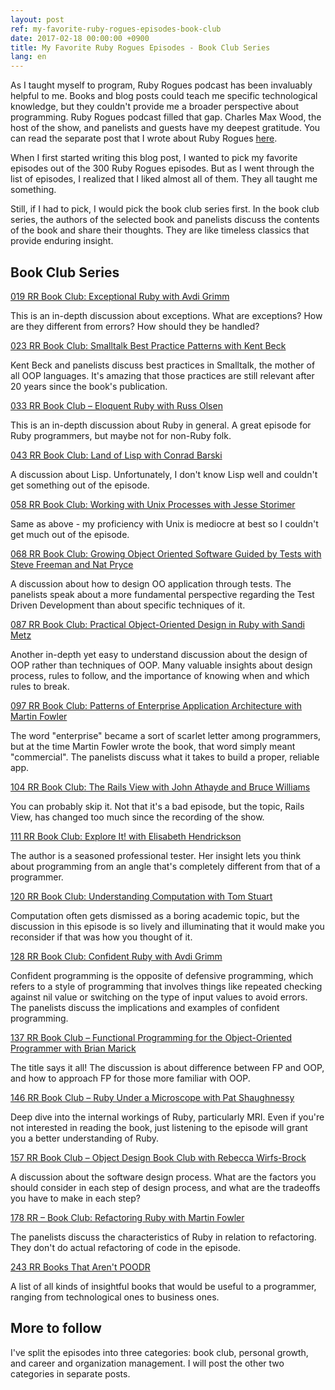 ```yaml
---
layout: post
ref: my-favorite-ruby-rogues-episodes-book-club
date: 2017-02-18 00:00:00 +0900
title: My Favorite Ruby Rogues Episodes - Book Club Series 
lang: en
---
```


As I taught myself to program, Ruby Rogues podcast has been invaluably helpful to me. Books and blog posts could teach me specific technological knowledge, but they couldn't provide me a broader perspective about programming. Ruby Rogues podcast filled that gap. Charles Max Wood, the host of the show, and panelists and guests have my deepest gratitude. You can read the separate post that I wrote about Ruby Rogues [here](https://harfangk.github.io/2016/10/30/thank-you-ruby-rogues.html).

When I first started writing this blog post, I wanted to pick my favorite episodes out of the 300 Ruby Rogues episodes. But as I went through the list
of episodes, I realized that I liked almost all of them. They all taught me
something.

Still, if I had to pick, I would pick the book club series first. In the book club series, the authors of the
selected book and panelists discuss the contents of the book and share their thoughts. They are like timeless classics that provide enduring insight.

## Book Club Series

[019 RR Book Club: Exceptional Ruby with Avdi Grimm](https://devchat.tv/ruby-rogues/019-rr-book-club-exceptional-ruby-with-avdi-grimm)

This is an in-depth discussion about exceptions. What
are exceptions? How are they different from errors? How should they be handled?

[023 RR Book Club: Smalltalk Best Practice Patterns with Kent Beck](https://devchat.tv/ruby-rogues/023-rr-book-club-smalltalk-best-practice-patterns-with-kent-beck)

Kent Beck and panelists discuss best practices in Smalltalk,
the mother of all OOP languages. It's amazing that those practices
are still relevant after 20 years since the book's publication. 

[033 RR Book Club – Eloquent Ruby with Russ Olsen](https://devchat.tv/ruby-rogues/033-rr-book-club-eloquent-ruby-with-russ-olsen)

This is an in-depth discussion about Ruby in general. A great episode for Ruby
programmers, but maybe not for non-Ruby folk.

[043 RR Book Club: Land of Lisp with Conrad Barski](https://devchat.tv/ruby-rogues/043-rr-book-club-land-of-lisp-with-conrad-barski)

A discussion about Lisp. Unfortunately, I don't know Lisp well and couldn't
get something out of the episode.

[058 RR Book Club: Working with Unix Processes with Jesse Storimer](https://devchat.tv/ruby-rogues/058-rr-book-club-working-with-unix-processes-with-jesse-storimer)

Same as above - my proficiency with Unix is mediocre at best so I couldn't get
much out of the episode.

[068 RR Book Club: Growing Object Oriented Software Guided by Tests with Steve
Freeman and Nat Pryce](https://devchat.tv/ruby-rogues/068-rr-book-club-growing-object-oriented-software-guided-by-tests-with-steve-freeman-and-nat-pryce)

A discussion about how to design OO application through tests. The panelists speak about a more fundamental perspective regarding the Test Driven Development than about specific techniques of it.

[087 RR Book Club: Practical Object-Oriented Design in Ruby with Sandi Metz](https://devchat.tv/ruby-rogues/087-rr-book-club-practical-object-oriented-design-in-ruby-with-sandi-metz)

Another in-depth yet easy to understand discussion about the design of OOP
rather than techniques of OOP. Many valuable insights about design process,
rules to follow, and the importance of knowing when and which rules to break. 

[097 RR Book Club: Patterns of Enterprise Application Architecture with Martin
Fowler](https://devchat.tv/ruby-rogues/097-rr-book-club-patterns-of-enterprise-application-architecture-with-martin-fowler)

The word "enterprise" became a sort of scarlet letter among programmers, but at
the time Martin Fowler wrote the book, that word simply meant "commercial". The
panelists discuss what it takes to build a proper, reliable app.

[104 RR Book Club: The Rails View with John Athayde and Bruce Williams](https://devchat.tv/ruby-rogues/104-rr-book-club-the-rails-view-with-john-athayde-and-bruce-williams)

You can probably skip it. Not that it's a bad episode, but the topic, Rails
View, has changed too much since the recording of the show.

[111 RR Book Club: Explore It! with Elisabeth Hendrickson](https://devchat.tv/ruby-rogues/111-rr-book-club-explore-it-with-elisabeth-hendrickson)

The author is a seasoned professional tester. Her insight lets you think about
programming from an angle that's completely different from that of
a programmer.

[120 RR Book Club: Understanding Computation with Tom Stuart](https://devchat.tv/ruby-rogues/120-rr-book-club-understanding-computation-with-tom-stuart)

Computation often gets dismissed as a boring academic topic, but the discussion
in this episode is so lively and illuminating that it would make you reconsider
if that was how you thought of it.

[128 RR Book Club: Confident Ruby with Avdi Grimm](https://devchat.tv/ruby-rogues/128-rr-book-club-confident-ruby-with-avdi-grimm)

Confident programming is the opposite of defensive programming, which refers to
a style of programming that involves things like repeated checking against nil
value or switching on the type of input values to avoid errors. The panelists
discuss the implications and examples of confident programming.

[137 RR Book Club – Functional Programming for the Object-Oriented Programmer
with Brian Marick](https://devchat.tv/ruby-rogues/137-rr-book-club-functional-programming-for-the-object-oriented-programmer-with-brian-marick)

The title says it all! The discussion is about difference between FP and OOP,
and how to approach FP for those more familiar with OOP. 

[146 RR Book Club – Ruby Under a Microscope with Pat Shaughnessy](https://devchat.tv/ruby-rogues/146-rr-book-club-ruby-under-a-microscope-with-pat-shaughnessy)

Deep dive into the internal workings of Ruby, particularly MRI. Even if you're
not interested in reading the book, just listening to the episode will grant you a better understanding of Ruby.

[157 RR Book Club – Object Design Book Club with Rebecca Wirfs-Brock](https://devchat.tv/ruby-rogues/157-rr-book-club-object-design-book-club-with-rebecca-wirfs-brock)

A discussion about the software design process. What are the factors you should
consider in each step of design process, and what are the tradeoffs you have to
make in each step? 

[178 RR – Book Club: Refactoring Ruby with Martin Fowler](https://devchat.tv/ruby-rogues/178-rr-book-club-refactoring-ruby-with-martin-fowler)

The panelists discuss the characteristics of Ruby in relation to refactoring. They don't do actual refactoring of code in the episode.

[243 RR Books That Aren't POODR](https://devchat.tv/ruby-rogues/243-rr-books-that-arent-poodr)

A list of all kinds of insightful books that would be useful to a programmer,
ranging from technological ones to business ones. 

## More to follow

I've split the episodes into three categories: book club, personal growth, and
career and organization management. I will post the other two categories in separate
posts.
